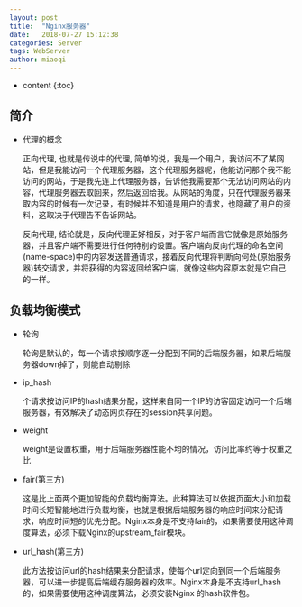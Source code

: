```yaml
---
layout: post
title:  "Nginx服务器"
date:   2018-07-27 15:12:38
categories: Server
tags: WebServer
author: miaoqi
---
```


* content
{:toc} 

## 简介

* 代理的概念

    正向代理, 也就是传说中的代理, 简单的说，我是一个用户，我访问不了某网站，但是我能访问一个代理服务器，这个代理服务器呢，他能访问那个我不能访问的网站，于是我先连上代理服务器，告诉他我需要那个无法访问网站的内容，代理服务器去取回来，然后返回给我。从网站的角度，只在代理服务器来取内容的时候有一次记录，有时候并不知道是用户的请求，也隐藏了用户的资料，这取决于代理告不告诉网站。

    反向代理, 结论就是，反向代理正好相反，对于客户端而言它就像是原始服务器，并且客户端不需要进行任何特别的设置。客户端向反向代理的命名空间(name-space)中的内容发送普通请求，接着反向代理将判断向何处(原始服务器)转交请求，并将获得的内容返回给客户端，就像这些内容原本就是它自己的一样。

## 负载均衡模式

* 轮询

    轮询是默认的，每一个请求按顺序逐一分配到不同的后端服务器，如果后端服务器down掉了，则能自动剔除

* ip_hash

    个请求按访问IP的hash结果分配，这样来自同一个IP的访客固定访问一个后端服务器，有效解决了动态网页存在的session共享问题。

* weight

    weight是设置权重，用于后端服务器性能不均的情况，访问比率约等于权重之比

* fair(第三方)

    这是比上面两个更加智能的负载均衡算法。此种算法可以依据页面大小和加载时间长短智能地进行负载均衡，也就是根据后端服务器的响应时间来分配请求，响应时间短的优先分配。Nginx本身是不支持fair的，如果需要使用这种调度算法，必须下载Nginx的upstream_fair模块。

* url_hash(第三方)

    此方法按访问url的hash结果来分配请求，使每个url定向到同一个后端服务器，可以进一步提高后端缓存服务器的效率。Nginx本身是不支持url_hash的，如果需要使用这种调度算法，必须安装Nginx 的hash软件包。
